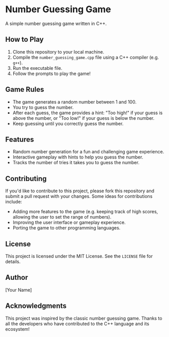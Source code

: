 **Number Guessing Game**
==========================

A simple number guessing game written in C++.

**How to Play**
---------------

1. Clone this repository to your local machine.
2. Compile the `number_guessing_game.cpp` file using a C++ compiler (e.g. `g++`).
3. Run the executable file.
4. Follow the prompts to play the game!

**Game Rules**
-------------

* The game generates a random number between 1 and 100.
* You try to guess the number.
* After each guess, the game provides a hint: "Too high!" if your guess is above the number, or "Too low!" if your guess is below the number.
* Keep guessing until you correctly guess the number.

**Features**
------------

* Random number generation for a fun and challenging game experience.
* Interactive gameplay with hints to help you guess the number.
* Tracks the number of tries it takes you to guess the number.

**Contributing**
---------------

If you'd like to contribute to this project, please fork this repository and submit a pull request with your changes. Some ideas for contributions include:

* Adding more features to the game (e.g. keeping track of high scores, allowing the user to set the range of numbers).
* Improving the user interface or gameplay experience.
* Porting the game to other programming languages.

**License**
---------

This project is licensed under the MIT License. See the `LICENSE` file for details.

**Author**
---------

[Your Name]

**Acknowledgments**
----------------

This project was inspired by the classic number guessing game. Thanks to all the developers who have contributed to the C++ language and its ecosystem!
